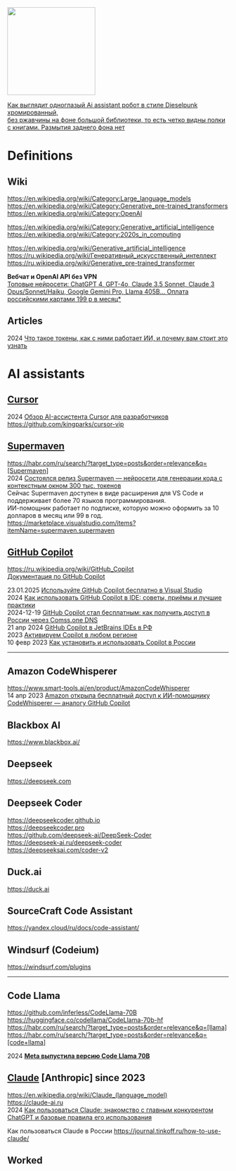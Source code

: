 <img src="https://github.com/ivgnk/DS-ML-DL-AI/blob/master/AI%20assistant/AI%20assistant%20%D1%80%D0%BE%D0%B1%D0%BE%D1%82%20(shedevrum_ai).jpg" width=200>                 

[Как выглядит одноглазый Ai assistant робот в стиле Dieselpunk хромированный,                                       
без ржавчины на фоне большой библиотеки, то есть четко видны полки с книгами. Размытия заднего фона нет](https://shedevrum.ai/text-to-image)             

# Definitions
## Wiki                 
https://en.wikipedia.org/wiki/Category:Large_language_models            
https://en.wikipedia.org/wiki/Category:Generative_pre-trained_transformers                       
https://en.wikipedia.org/wiki/Category:OpenAI

https://en.wikipedia.org/wiki/Category:Generative_artificial_intelligence                        
https://en.wikipedia.org/wiki/Category:2020s_in_computing                      

https://en.wikipedia.org/wiki/Generative_artificial_intelligence                     
https://ru.wikipedia.org/wiki/Генеративный_искусственный_интеллект                    
https://ru.wikipedia.org/wiki/Generative_pre-trained_transformer                         

**Вебчат и OpenAI API без VPN**                 
[Топовые нейросети: ChatGPT 4, GPT-4o, Claude 3.5 Sonnet, Claude 3 Opus/Sonnet/Haiku, Google Gemini Pro, Llama 405B...
Оплата российскими картами
199 р в месяц*](https://vsegpt.ru/)          

## Articles                         
2024 [Что такое токены, как с ними работает ИИ, и почему вам стоит это узнать](https://www.techinsider.ru/news/news-1635093-chto-takoe-tokeny-kak-s-nimi-rabotaet-ii-i-pochemu-vam-stoit-eto-uznat/)               
# AI assistants              
## [Cursor](https://www.cursor.com)                       
2024 [Обзор AI-ассистента Cursor для разработчиков](https://habr.com/ru/companies/otus/articles/844866/)             
https://github.com/kingparks/cursor-vip                

## [Supermaven](https://supermaven.com)                  
https://habr.com/ru/search/?target_type=posts&order=relevance&q=[Supermaven]                      
2024 [Состоялся релиз Supermaven — нейросети для генерации кода с контекстным окном 300 тыс. токенов](https://habr.com/ru/news/798297/)         
Сейчас Supermaven доступен в виде расширения для VS Code и поддерживает более 70 языков программирования.                   
ИИ-помощник работает по подписке, которую можно оформить за 10 долларов в месяц или 99 в год.               
https://marketplace.visualstudio.com/items?itemName=supermaven.supermaven

## [GitHub Copilot](https://github.com/features/copilot)                      
https://ru.wikipedia.org/wiki/GitHub_Copilot                          
[Документация по GitHub Copilot](https://docs.github.com/ru/copilot)                     


23.01.2025 [Используйте GitHub Copilot бесплатно в Visual Studio](https://learn.microsoft.com/ru-ru/visualstudio/ide/copilot-free-plan?view=vs-2022)           
2024 [Как использовать GitHub Copilot в IDE: советы, приёмы и лучшие практики](https://habr.com/ru/companies/otus/articles/815083/)             
2024-12-19 [GitHub Copilot стал бесплатным: как получить доступ в России через Comss.one DNS](https://www.comss.ru/page.php?id=15341)       
21 апр 2024 [GitHub Copilot в JetBrains IDEs в РФ](https://habr.com/ru/articles/809277/)           
2023 [Активируем Copilot в любом регионе](https://teletype.in/@marble_money/aktiviruem-copilot)            
10 февр 2023 [Как установить и использовать Copilot в России](https://tproger.ru/articles/kak-ustanovit-i-ispolzovat-copilot-v-rossii)                 
- - - 
## Amazon CodeWhisperer               
https://www.smart-tools.ai/en/product/AmazonCodeWhisperer               
14 апр 2023 [Amazon открыла бесплатный доступ к ИИ-помощнику CodeWhisperer — аналогу GitHub Copilot](https://habr.com/ru/news/729094/)                        

## Blackbox AI 
https://www.blackbox.ai/

## Deepseek               
https://deepseek.com                     


## Deepseek Coder             
https://deepseekcoder.github.io              
https://deepseekcoder.pro              
https://github.com/deepseek-ai/DeepSeek-Coder                       
https://deepseek-ai.ru/deepseek-coder                            
https://deepseeksai.com/coder-v2                    

## Duck.ai                       
https://duck.ai                                  

## SourceCraft Code Assistant
https://yandex.cloud/ru/docs/code-assistant/               

## Windsurf (Codeium)                  
https://windsurf.com/plugins       


- - -

## Code Llama
https://github.com/inferless/CodeLlama-70B                  
https://huggingface.co/codellama/CodeLlama-70b-hf               
https://habr.com/ru/search/?target_type=posts&order=relevance&q=[llama]                         
https://habr.com/ru/search/?target_type=posts&order=relevance&q=[code+llama]                

2024 **[Meta выпустила версию Code Llama 70B](https://habr.com/ru/news/790590/)**                            

## [Claude](https://ru.wikipedia.org/wiki/Claude) [Anthropic] since 2023                    
https://en.wikipedia.org/wiki/Claude_(language_model)                  
https://claude-ai.ru                                           
2024 [Как пользоваться Claude: знакомство с главным конкурентом ChatGPT и базовые правила его использования](https://habr.com/ru/companies/bothub/articles/812659/)            

Как пользоваться Claude в России 
https://journal.tinkoff.ru/how-to-use-claude/

## Worked           
